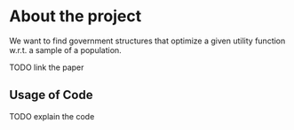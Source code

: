 # About the project

We want to find government structures that optimize a given utility function w.r.t. a sample of a population.

TODO link the paper

## Usage of Code

TODO explain the code